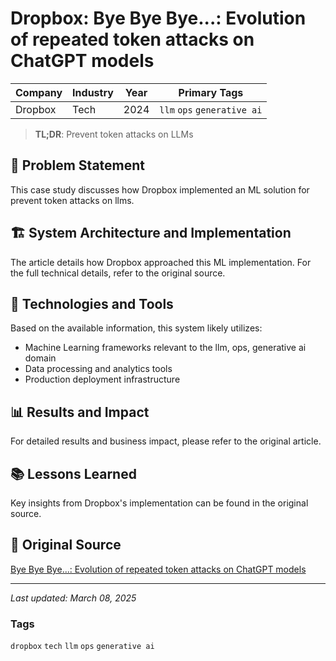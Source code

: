 # Dropbox: Bye Bye Bye...: Evolution of repeated token attacks on ChatGPT models

| Company | Industry | Year | Primary Tags | 
|---------|----------|------|--------------|
| Dropbox | Tech | 2024 | `llm` `ops` `generative ai` |

> **TL;DR**: Prevent token attacks on LLMs

## 📝 Problem Statement

This case study discusses how Dropbox implemented an ML solution for prevent token attacks on llms.

## 🏗️ System Architecture and Implementation

The article details how Dropbox approached this ML implementation. For the full technical details, refer to the original source.

## 🔧 Technologies and Tools

Based on the available information, this system likely utilizes:

- Machine Learning frameworks relevant to the llm, ops, generative ai domain
- Data processing and analytics tools
- Production deployment infrastructure

## 📊 Results and Impact

For detailed results and business impact, please refer to the original article.

## 📚 Lessons Learned

Key insights from Dropbox's implementation can be found in the original source.

## 🔗 Original Source

[Bye Bye Bye...: Evolution of repeated token attacks on ChatGPT models](https://dropbox.tech/machine-learning/bye-bye-bye-evolution-of-repeated-token-attacks-on-chatgpt-models)

---

*Last updated: March 08, 2025*

### Tags

`dropbox` `tech` `llm` `ops` `generative ai`
